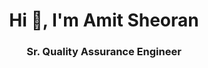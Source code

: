 <h1 align="center">Hi 👋, I'm Amit Sheoran</h1>
<h3 align="center">Sr. Quality Assurance Engineer</h3>



<!--
**amitsheoran/amitsheoran** is a ✨ _special_ ✨ repository because its `README.md` (this file) appears on your GitHub profile.

Here are some ideas to get you started:

- 🔭 I’m currently working on **Automation Framework using Selenium**
- 🌱 I’m currently learning **API Automation with Postman**
- 👯 I’m looking to collaborate on **API Testing, Selenium, Automation Frameworks**
- 🤔 I’m looking for help with **learning new things everyday**
- 💬 Ask me about **API Testing, Hybrid App testing, Website Testing**
- 📝 I regularly write articles on [https://medium.com/@amit_sheoran](https://medium.com/@amit_sheoran)
- 📫 How to reach me: [https://twitter.com/_amit_sheoran](https://twitter.com/_amit_sheoran)
- 📄 Know about my experiences [https://linkedin.com/in/amit-sheoran](https://linkedin.com/in/amit-sheoran)
- ⚡ Fun fact: **Never feels boring while learning someting new**
-->
